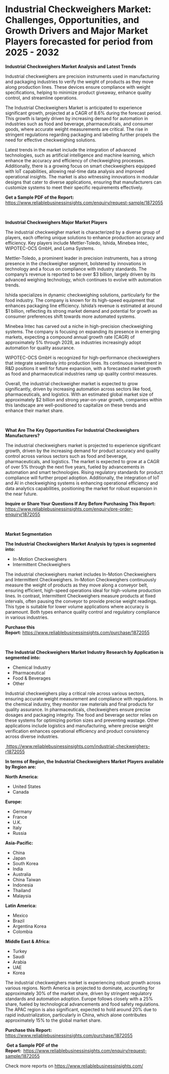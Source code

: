 <p><h1>Industrial Checkweighers Market: Challenges, Opportunities, and Growth Drivers and Major Market Players forecasted for period from 2025 - 2032</h1></p><p><strong>Industrial Checkweighers Market Analysis and Latest Trends</strong></p>
<p><p>Industrial checkweighers are precision instruments used in manufacturing and packaging industries to verify the weight of products as they move along production lines. These devices ensure compliance with weight specifications, helping to minimize product giveaway, enhance quality control, and streamline operations. </p><p>The Industrial Checkweighers Market is anticipated to experience significant growth, projected at a CAGR of 8.6% during the forecast period. This growth is largely driven by increasing demand for automation in industries such as food and beverage, pharmaceuticals, and consumer goods, where accurate weight measurements are critical. The rise in stringent regulations regarding packaging and labeling further propels the need for effective checkweighing solutions.</p><p>Latest trends in the market include the integration of advanced technologies, such as artificial intelligence and machine learning, which enhance the accuracy and efficiency of checkweighing processes. Additionally, there is a growing focus on smart checkweighers equipped with IoT capabilities, allowing real-time data analysis and improved operational insights. The market is also witnessing innovations in modular designs that cater to diverse applications, ensuring that manufacturers can customize systems to meet their specific requirements effectively.</p></p>
<p><strong>Get a Sample PDF of the Report:&nbsp;</strong> <a href="https://www.reliablebusinessinsights.com/enquiry/request-sample/1872055?utm_campaign=2238&utm_medium=2&utm_source=Github&utm_content=ia&utm_term=08042025&utm_id=industrial-checkweighers">https://www.reliablebusinessinsights.com/enquiry/request-sample/1872055</a></p>
<p>&nbsp;</p>
<p><strong>Industrial Checkweighers Major Market Players</strong></p>
<p><p>The industrial checkweigher market is characterized by a diverse group of players, each offering unique solutions to enhance production accuracy and efficiency. Key players include Mettler-Toledo, Ishida, Minebea Intec, WIPOTEC-OCS GmbH, and Loma Systems.</p><p>Mettler-Toledo, a prominent leader in precision instruments, has a strong presence in the checkweigher segment, bolstered by innovations in technology and a focus on compliance with industry standards. The company’s revenue is reported to be over $3 billion, largely driven by its advanced weighing technology, which continues to evolve with automation trends.</p><p>Ishida specializes in dynamic checkweighing solutions, particularly for the food industry. The company is known for its high-speed equipment that enhances packaging line efficiency. Ishida’s revenue is estimated at around $1 billion, reflecting its strong market demand and potential for growth as consumer preferences shift towards more automated systems.</p><p>Minebea Intec has carved out a niche in high-precision checkweighing systems. The company is focusing on expanding its presence in emerging markets, expecting a compound annual growth rate (CAGR) of approximately 5% through 2028, as industries increasingly adopt automation for quality assurance.</p><p>WIPOTEC-OCS GmbH is recognized for high-performance checkweighers that integrate seamlessly into production lines. Its continuous investment in R&D positions it well for future expansion, with a forecasted market growth as food and pharmaceutical industries ramp up quality control measures.</p><p>Overall, the industrial checkweigher market is expected to grow significantly, driven by increasing automation across sectors like food, pharmaceuticals, and logistics. With an estimated global market size of approximately $2 billion and strong year-on-year growth, companies within this landscape are well-positioned to capitalize on these trends and enhance their market share.</p></p>
<p>&nbsp;</p>
<p><strong>What Are The Key Opportunities For Industrial Checkweighers Manufacturers?</strong></p>
<p><p>The industrial checkweighers market is projected to experience significant growth, driven by the increasing demand for product accuracy and quality control across various sectors such as food and beverage, pharmaceuticals, and logistics. The market is expected to grow at a CAGR of over 5% through the next five years, fueled by advancements in automation and smart technologies. Rising regulatory standards for product compliance will further propel adoption. Additionally, the integration of IoT and AI in checkweighing systems is enhancing operational efficiency and data analytics capabilities, positioning the market for robust expansion in the near future.</p></p>
<p><strong>Inquire or Share Your Questions If Any Before Purchasing This Report:</strong> <a href="https://www.reliablebusinessinsights.com/enquiry/pre-order-enquiry/1872055?utm_campaign=2238&utm_medium=2&utm_source=Github&utm_content=ia&utm_term=08042025&utm_id=industrial-checkweighers">https://www.reliablebusinessinsights.com/enquiry/pre-order-enquiry/1872055</a></p>
<p>&nbsp;</p>
<p><strong>Market Segmentation</strong></p>
<p><strong>The Industrial Checkweighers Market Analysis by types is segmented into:</strong></p>
<p><ul><li>In-Motion Checkweighers</li><li>Intermittent Checkweighers</li></ul></p>
<p><p>The industrial checkweighers market includes In-Motion Checkweighers and Intermittent Checkweighers. In-Motion Checkweighers continuously measure the weight of products as they move along a conveyor belt, ensuring efficient, high-speed operations ideal for high-volume production lines. In contrast, Intermittent Checkweighers measure products at fixed intervals, often pausing the conveyor to provide precise weight readings. This type is suitable for lower volume applications where accuracy is paramount. Both types enhance quality control and regulatory compliance in various industries.</p></p>
<p><strong>Purchase this Report:&nbsp;</strong><a href="https://www.reliablebusinessinsights.com/purchase/1872055?utm_campaign=2238&utm_medium=2&utm_source=Github&utm_content=ia&utm_term=08042025&utm_id=industrial-checkweighers">https://www.reliablebusinessinsights.com/purchase/1872055</a></p>
<p>&nbsp;</p>
<p><strong>The Industrial Checkweighers Market Industry Research by Application is segmented into:</strong></p>
<p><ul><li>Chemical Industry</li><li>Pharmaceutical</li><li>Food & Beverages</li><li>Other</li></ul></p>
<p><p>Industrial checkweighers play a critical role across various sectors, ensuring accurate weight measurement and compliance with regulations. In the chemical industry, they monitor raw materials and final products for quality assurance. In pharmaceuticals, checkweighers ensure precise dosages and packaging integrity. The food and beverage sector relies on these systems for optimizing portion sizes and preventing wastage. Other applications include logistics and manufacturing, where precise weight verification enhances operational efficiency and product consistency across diverse industries.</p></p>
<p><a href="https://www.reliablebusinessinsights.com/industrial-checkweighers-r1872055?utm_campaign=2238&utm_medium=2&utm_source=Github&utm_content=ia&utm_term=08042025&utm_id=industrial-checkweighers">&nbsp;https://www.reliablebusinessinsights.com/industrial-checkweighers-r1872055</a></p>
<p><strong>In terms of Region, the Industrial Checkweighers Market Players available by Region are:</strong></p>
<p>
    <p> <strong> North America: </strong>
        <ul>
            <li>United States</li>
            <li>Canada</li>
        </ul>
        </p> 
    <p> <strong> Europe: </strong>
        <ul>
            <li>Germany</li>
            <li>France</li>
            <li>U.K.</li>
            <li>Italy</li>
            <li>Russia</li>
        </ul>
        </p> 
    <p> <strong> Asia-Pacific: </strong>
        <ul>
            <li>China</li>
            <li>Japan</li>
            <li>South Korea</li>
            <li>India</li>
            <li>Australia</li>
            <li>China Taiwan</li>
            <li>Indonesia</li>
            <li>Thailand</li>
            <li>Malaysia</li>
        </ul>
        </p> 
    <p> <strong> Latin America: </strong>
        <ul>
            <li>Mexico</li>
            <li>Brazil</li>
            <li>Argentina Korea</li>
            <li>Colombia</li>
        </ul>
        </p> 
    <p> <strong> Middle East & Africa: </strong>
        <ul>
            <li>Turkey</li>
            <li>Saudi</li>
            <li>Arabia</li>
            <li>UAE</li>
            <li>Korea</li>
        </ul>
    </p>
    </p>
<p><p>The industrial checkweighers market is experiencing robust growth across various regions. North America is projected to dominate, accounting for approximately 30% of the market share, driven by stringent regulatory standards and automation adoption. Europe follows closely with a 25% share, fueled by technological advancements and food safety regulations. The APAC region is also significant, expected to hold around 20% due to rapid industrialization, particularly in China, which alone contributes approximately 15% to the global market share.</p></p>
<p><strong>Purchase this Report: </strong><a href="https://www.reliablebusinessinsights.com/purchase/1872055?utm_campaign=2238&utm_medium=2&utm_source=Github&utm_content=ia&utm_term=08042025&utm_id=industrial-checkweighers">https://www.reliablebusinessinsights.com/purchase/1872055</a></p>
<p>&nbsp;<strong>Get a Sample PDF of the Report:&nbsp;&nbsp;</strong><a href="https://www.reliablebusinessinsights.com/enquiry/request-sample/1872055?utm_campaign=2238&utm_medium=2&utm_source=Github&utm_content=ia&utm_term=08042025&utm_id=industrial-checkweighers">https://www.reliablebusinessinsights.com/enquiry/request-sample/1872055</a></p>
<p><strong></strong></p>
<p>Check more reports on <a href="https://www.reliablebusinessinsights.com/?utm_campaign=2238&utm_medium=2&utm_source=Github&utm_content=ia&utm_term=08042025&utm_id=industrial-checkweighers">https://www.reliablebusinessinsights.com/</a></p>